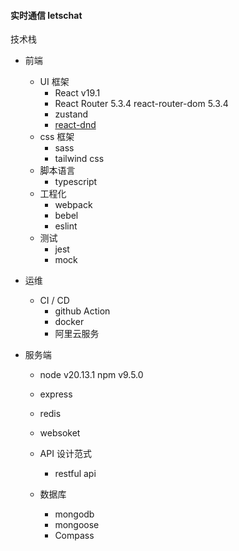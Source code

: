 #### 实时通信 letschat
技术栈
- 前端

  - UI 框架
    - React v19.1
    - React Router 5.3.4 react-router-dom 5.3.4
    - zustand
    - [react-dnd](https://www.npmjs.com/package/react-dnd)
  - css 框架
    - sass
    - tailwind css
  - 脚本语言
    - typescript
  - 工程化
    - webpack
    - bebel 
    - eslint
  - 测试
    - jest
    - mock
  
- 运维

  - CI / CD
    - github Action
    - docker
    - 阿里云服务

- 服务端

  - node v20.13.1 npm v9.5.0
  - express
  - redis
  - websoket
  - API 设计范式

    - restful api

  - 数据库 

    - mongodb
    - mongoose
    - Compass 

    
